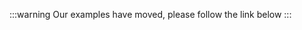 :::warning
Our examples have moved, please follow the link below
:::

<PageRef title="Examples" sub="Examples to kickstart your project" page="../resources/examples/" />
